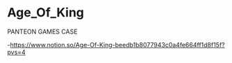 # Age_Of_King
PANTEON GAMES CASE
 
-https://www.notion.so/Age-Of-King-beedb1b8077943c0a4fe664ff1d8f15f?pvs=4
